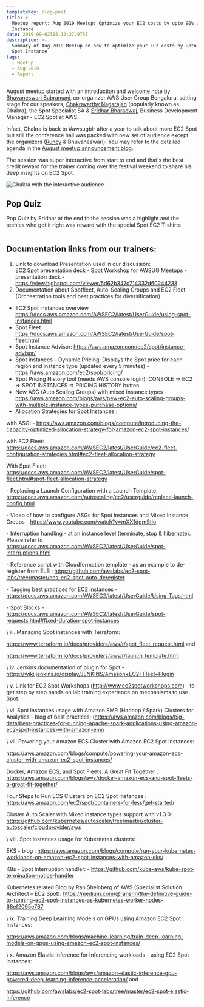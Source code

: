 ```yaml
---
templateKey: blog-post
title: >-
  Meetup report: Aug 2019 Meetup: Optimize your EC2 costs by upto 90% using Spot
  Instance
date: 2019-09-02T15:12:37.975Z
description: >-
  Summary of Aug 2019 Meetup on how to optimize your EC2 costs by upto 90% using
  Spot Instance
tags:
  - Meetup
  - Aug 2019
  - Report
---
```

August meetup started with an introduction and welcome note by [Bhuvaneswari Subramani](https://www.linkedin.com/in/bhuvanas/), co-orgainzer AWS User Group Bengaluru, setting stage for our speakers, [Chakravarthy Nagarajan](https://www.linkedin.com/in/chakravarthy-nagarajan-7653311a/) (popularly known as Chakra), the Spot Specialist SA &  [Sridhar Bharadwaj](https://www.linkedin.com/in/sridhar-bharadwaj/), Business Development Manager - EC2 Spot at AWS.

Infact, Chakra is back to #awsugblr after a year to talk about more EC2 Spot but still the conference hall was packed with new set of audience except the organizers ([Runcy](https://www.linkedin.com/in/runcyoommen/) & Bhuvaneswari). You may refer to the detailed agenda in the [August meetup announcement blog](https://www.awsugblr.in/blog/2019-08-28-august-2019-meetup-how-to-optimize-your-ec2-costs-by-upto-90-scale-your-application-throughput-by-upto-10x/).

The session was super interactive from start to end and that's the best credit reward for the trainer coming over the festival weekend to share his deep insights on EC2 Spot.

![Chakra with the interactive audience](/img/aug2019_chakra.png)



## Pop Quiz

Pop Quiz by Sridhar at the end fo the session was a highlight and the techies who got it right was reward with the special Spot EC2 T-shirts

![]()

## Documentation links from our trainers:

1. Link to download Presentation used in our discussion: \
   EC2 Spot  presentation deck  -  Spot Workshop for AWSUG Meetups  -  presentation deck -   <https://view.highspot.com/viewer/5d62b347c714332d60244238>
2.  Documentation about Spotfleet, Auto-Scaling Groups and EC2 Fleet (Orchestration tools and best practices for diversification)

* EC2 Spot instances overview <https://docs.aws.amazon.com/AWSEC2/latest/UserGuide/using-spot-instances.html>
* Spot Fleet\
  <https://docs.aws.amazon.com/AWSEC2/latest/UserGuide/spot-fleet.html>
* Spot Instance Advisor: <https://aws.amazon.com/ec2/spot/instance-advisor/>
* Spot Instances – Dynamic Pricing:  Displays the Spot price for each region and instance type (updated every 5 minutes) - <https://aws.amazon.com/ec2/spot/pricing/>
* Spot Pricing History tool (needs AWS console login):  CONSOLE =>  EC2 => SPOT INSTANCES => PRICING HISTORY button
* New ASG (Auto Scaling Groups) with mixed instance types -  <https://aws.amazon.com/blogs/aws/new-ec2-auto-scaling-groups-with-multiple-instance-types-purchase-options/>
* Allocation Strategies for Spot  Instances :

with ASG: - https://aws.amazon.com/blogs/compute/introducing-the-capacity-optimized-allocation-strategy-for-amazon-ec2-spot-instances/

with EC2 Fleet: https://docs.aws.amazon.com/AWSEC2/latest/UserGuide/ec2-fleet-configuration-strategies.html#ec2-fleet-allocation-strategy



With Spot Fleet:  https://docs.aws.amazon.com/AWSEC2/latest/UserGuide/spot-fleet.html#spot-fleet-allocation-strategy



\-          Replacing a Launch Configuration with a Launch Template:  https://docs.aws.amazon.com/autoscaling/ec2/userguide/replace-launch-config.html



\-          Video of how to configure ASGs for Spot instances and Mixed Instance Groups - https://www.youtube.com/watch?v=mXX1dgmStlo



\-          Interruption handling - at an instance level (terminate, stop & hibernate). Please refer to https://docs.aws.amazon.com/AWSEC2/latest/UserGuide/spot-interruptions.html



\-          Reference script with Cloudformation template - as an example to de-register from ELB :  https://github.com/awslabs/ec2-spot-labs/tree/master/ecs-ec2-spot-auto-deregister



\-          Tagging best practices for EC2 instances - https://docs.aws.amazon.com/AWSEC2/latest/UserGuide/Using_Tags.html



\-          Spot Blocks - https://docs.aws.amazon.com/AWSEC2/latest/UserGuide/spot-requests.html#fixed-duration-spot-instances



 



 



\    iii.            Managing Spot instances with Terraform:



https://www.terraform.io/docs/providers/aws/r/spot_fleet_request.html and



https://www.terraform.io/docs/providers/aws/r/launch_template.html



 



\    iv.            Jenkins documentation of plugin for Spot - https://wiki.jenkins.io/display/JENKINS/Amazon+EC2+Fleet+Plugin



 



\    v.            Link for EC2 Spot Workshops (http://www.ec2spotworkshops.com) - to get step by step hands on lab training experience on mechanisms to use Spot.



 



\    vi.            Spot instances usage with Amazon EMR (Hadoop / Spark) Clusters for Analytics - blog of best practices: (https://aws.amazon.com/blogs/big-data/best-practices-for-running-apache-spark-applications-using-amazon-ec2-spot-instances-with-amazon-emr/



 



\    vii.            Powering your Amazon ECS Cluster with Amazon EC2 Spot Instances:



https://aws.amazon.com/blogs/compute/powering-your-amazon-ecs-cluster-with-amazon-ec2-spot-instances/



Docker, Amazon ECS, and Spot Fleets: A Great Fit Together :  https://aws.amazon.com/blogs/aws/docker-amazon-ecs-and-spot-fleets-a-great-fit-together/



Four Steps to Run ECS Clusters on EC2 Spot Instances  : https://aws.amazon.com/ec2/spot/containers-for-less/get-started/

Cluster Auto Scaler with Mixed instance types support with v1.3.0:      https://github.com/kubernetes/autoscaler/tree/master/cluster-autoscaler/cloudprovider/aws



 



\    viii.            Spot instances usage for Kubernetes clusters:



EKS - blog : https://aws.amazon.com/blogs/compute/run-your-kubernetes-workloads-on-amazon-ec2-spot-instances-with-amazon-eks/



K8s - Spot Interruption handler:  - https://github.com/kube-aws/kube-spot-termination-notice-handler



Kubernetes related Blog by Ran Sheinberg of AWS (Specialist Solution Architect – EC2 Spot): https://medium.com/@ranshn/the-definitive-guide-to-running-ec2-spot-instances-as-kubernetes-worker-nodes-68ef2095e767



 



 



\    ix.            Training Deep Learning Models on GPUs using Amazon EC2 Spot Instances:   



https://aws.amazon.com/blogs/machine-learning/train-deep-learning-models-on-gpus-using-amazon-ec2-spot-instances/



 



\    x.            Amazon Elastic Inference for Inferencing workloads - using EC2 Spot instances:



https://aws.amazon.com/blogs/aws/amazon-elastic-inference-gpu-powered-deep-learning-inference-acceleration/ and



https://github.com/awslabs/ec2-spot-labs/tree/master/ec2-spot-elastic-inference
